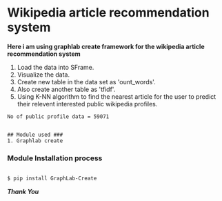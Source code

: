 # Wikipedia article recommendation system

**Here i am using graphlab create framework for the wikipedia article recommendation system**

1. Load the data into SFrame.
2. Visualize the data.
3. Create new table in the data set as 'ount_words'.
4. Also create another table as 'tfidf'.
5. Using K-NN algorithm to find the nearest article for the user to predict their relevent interested public wikipedia profiles.
```
No of public profile data = 59071


```
```
## Module used ###
1. Graphlab create

```
### Module Installation process ###
```sh

$ pip install GraphLab-Create

```

***Thank You***
